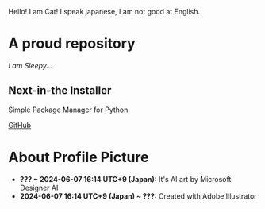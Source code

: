 Hello! I am Cat!
I speak japanese, I am not good at English.

# A proud repository
*I am Sleepy...*

## Next-in-the Installer
Simple Package Manager for Python.

[GitHub](https://github.com/DiamondGotCat/NIT)

# About Profile Picture

- **??? ~ 2024-06-07 16:14 UTC+9 (Japan):** It's AI art by Microsoft Designer AI
- **2024-06-07 16:14 UTC+9 (Japan) ~ ???:** Created with Adobe Illustrator
